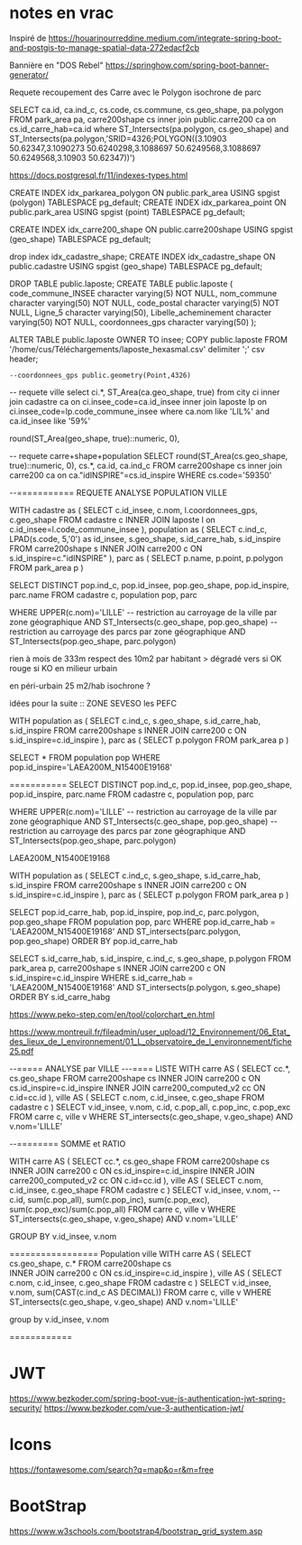 # notes en vrac

Inspiré de 
   https://houarinourreddine.medium.com/integrate-spring-boot-and-postgis-to-manage-spatial-data-272edacf2cb
   
Bannière en "DOS Rebel"
   https://springhow.com/spring-boot-banner-generator/
   
   
Requete recoupement des Carre avec le Polygon isochrone de parc

SELECT ca.id, ca.ind_c, cs.code, cs.commune, cs.geo_shape, pa.polygon
 FROM park_area pa, carre200shape cs inner join public.carre200 ca on cs.id_carre_hab=ca.id
 where ST_Intersects(pa.polygon, cs.geo_shape) and ST_Intersects(pa.polygon,'SRID=4326;POLYGON((3.10903 50.62347,3.1090273 50.6240298,3.1088697 50.6249568,3.1088697 50.6249568,3.10903 50.62347))')
	 
	 
	 
https://docs.postgresql.fr/11/indexes-types.html
	 
CREATE INDEX idx_parkarea_polygon
    ON public.park_area USING spgist
    (polygon)
    TABLESPACE pg_default;
CREATE INDEX idx_parkarea_point
    ON public.park_area USING spgist
    (point)
    TABLESPACE pg_default;
    
CREATE INDEX idx_carre200_shape
    ON public.carre200shape USING spgist
    (geo_shape)
    TABLESPACE pg_default;

drop index idx_cadastre_shape;
CREATE INDEX idx_cadastre_shape
    ON public.cadastre USING spgist
    (geo_shape)
    TABLESPACE pg_default;
    
    
DROP TABLE public.laposte;
CREATE TABLE public.laposte (
	code_commune_INSEE character varying(5) NOT NULL,
	nom_commune character varying(50) NOT NULL,
	code_postal character varying(5) NOT NULL,
	Ligne_5 character varying(50),
	Libelle_acheminement character varying(50) NOT NULL,
	coordonnees_gps character varying(50)
);

ALTER TABLE public.laposte OWNER TO insee;
COPY public.laposte FROM '/home/cus/Téléchargements/laposte_hexasmal.csv' delimiter ';' csv header; 


	--coordonnees_gps public.geometry(Point,4326)
	
-- requete ville
select ci.*, ST_Area(ca.geo_shape, true)
from city ci 
	inner join cadastre ca on ci.insee_code=ca.id_insee
	inner join laposte lp on ci.insee_code=lp.code_commune_insee
where ca.nom like 'LIL%' and ca.id_insee like '59%'


round(ST_Area(geo_shape, true)::numeric, 0),

-- requete carre+shape+population
SELECT 
	round(ST_Area(cs.geo_shape, true)::numeric, 0),
	cs.*, ca.id, ca.ind_c
FROM carre200shape cs inner join carre200 ca on ca."idINSPIRE"=cs.id_inspire
WHERE cs.code='59350'





--===========  REQUETE ANALYSE POPULATION VILLE

WITH 
 cadastre as (
	 SELECT c.id_insee, c.nom, l.coordonnees_gps, c.geo_shape
	 FROM cadastre c INNER JOIN laposte l on c.id_insee=l.code_commune_insee
  ),
  population as (
	  SELECT c.ind_c, LPAD(s.code, 5,'0') as id_insee, s.geo_shape, s.id_carre_hab, s.id_inspire
	  FROM carre200shape s INNER JOIN carre200 c ON s.id_inspire=c."idINSPIRE"
  ),
  parc as (
  	SELECT p.name, p.point, p.polygon FROM park_area p
  )

SELECT DISTINCT pop.ind_c, pop.id_insee, pop.geo_shape, pop.id_inspire, parc.name
FROM 
	cadastre c, 
	population pop,
	parc 

WHERE UPPER(c.nom)='LILLE' 
-- restriction au carroyage de la ville par zone géographique
AND ST_Intersects(c.geo_shape, pop.geo_shape)
-- restriction au carroyage des parcs par zone géographique
AND ST_Intersects(pop.geo_shape, parc.polygon)



rien à mois de 333m
respect des 10m2 par habitant > dégradé vers si OK rouge si KO
en milieur urbain

en péri-urbain
25 m2/hab 
isochrone ?



idées pour la suite ::
ZONE SEVESO
les PEFC



  
  
WITH 
  population as (
	SELECT c.ind_c, s.geo_shape, s.id_carre_hab, s.id_inspire
	FROM	carre200shape s 
		INNER JOIN carre200 c 
		ON s.id_inspire=c.id_inspire
  ),
  parc as (
  	SELECT p.polygon FROM park_area p
  )
  
SELECT *
FROM population pop
WHERE pop.id_inspire='LAEA200M_N15400E19168'


===========
SELECT DISTINCT pop.ind_c, pop.id_insee, pop.geo_shape, pop.id_inspire, parc.name
FROM 
	cadastre c, 
	population pop,
	parc 

WHERE UPPER(c.nom)='LILLE' 
-- restriction au carroyage de la ville par zone géographique
AND ST_Intersects(c.geo_shape, pop.geo_shape)
-- restriction au carroyage des parcs par zone géographique
AND ST_Intersects(pop.geo_shape, parc.polygon)

  
LAEA200M_N15400E19168



WITH 
  population as (
	SELECT c.ind_c, s.geo_shape, s.id_carre_hab, s.id_inspire
	FROM	carre200shape s 
		INNER JOIN carre200 c 
		ON s.id_inspire=c.id_inspire
  ),
  parc as (
  	SELECT p.polygon FROM park_area p
  )

SELECT pop.id_carre_hab, pop.id_inspire, pop.ind_c, parc.polygon, pop.geo_shape
FROM population pop, parc
WHERE pop.id_carre_hab = 'LAEA200M_N15400E19168'
AND ST_intersects(parc.polygon, pop.geo_shape)
ORDER BY pop.id_carre_hab


SELECT s.id_carre_hab, s.id_inspire, c.ind_c, s.geo_shape, p.polygon
FROM park_area p, carre200shape s INNER JOIN carre200 c ON s.id_inspire=c.id_inspire
WHERE s.id_carre_hab = 'LAEA200M_N15400E19168' AND ST_intersects(p.polygon, s.geo_shape)
ORDER BY s.id_carre_habg



https://www.peko-step.com/en/tool/colorchart_en.html

https://www.montreuil.fr/fileadmin/user_upload/12_Environnement/06_Etat_des_lieux_de_l_environnement/01_L_observatoire_de_l_environnement/fiche25.pdf



--=====    ANALYSE par VILLE
---==== LISTE 
WITH 
 carre AS (
	SELECT cc.*, cs.geo_shape
	FROM 
		carre200shape cs  INNER JOIN carre200 c 
			ON cs.id_inspire=c.id_inspire
		INNER JOIN carre200_computed_v2 cc ON c.id=cc.id
	),
  ville AS (
  	SELECT c.nom, c.id_insee, c.geo_shape FROM cadastre c
  )
SELECT v.id_insee, v.nom, c.id, c.pop_all, c.pop_inc, c.pop_exc
FROM carre c, ville v
WHERE ST_intersects(c.geo_shape, v.geo_shape)
AND v.nom='LILLE'

--======== SOMME et RATIO

WITH 
 carre AS (
	SELECT cc.*, cs.geo_shape
	FROM 
		carre200shape cs  
		INNER JOIN carre200 c ON cs.id_inspire=c.id_inspire
		INNER JOIN carre200_computed_v2 cc ON c.id=cc.id
	),
  ville AS (
  	SELECT c.nom, c.id_insee, c.geo_shape FROM cadastre c
  )
SELECT v.id_insee, v.nom, 
--c.id, 
sum(c.pop_all), sum(c.pop_inc), sum(c.pop_exc), sum(c.pop_exc)/sum(c.pop_all)
FROM carre c, ville v
WHERE ST_intersects(c.geo_shape, v.geo_shape)
AND v.nom='LILLE'

GROUP BY v.id_insee, v.nom

=================
Population ville
WITH 
 carre AS (
    SELECT cs.geo_shape, c.*
    FROM 
        carre200shape cs  
        INNER JOIN carre200 c 
            ON cs.id_inspire=c.id_inspire
    ),
  ville AS (
    SELECT c.nom, c.id_insee, c.geo_shape FROM cadastre c
  )
SELECT v.id_insee, v.nom, sum(CAST(c.ind_c AS DECIMAL))
FROM carre c, ville v
WHERE ST_intersects(c.geo_shape, v.geo_shape)
AND v.nom='LILLE'

group by v.id_insee, v.nom






============


#  JWT
https://www.bezkoder.com/spring-boot-vue-js-authentication-jwt-spring-security/
https://www.bezkoder.com/vue-3-authentication-jwt/

# Icons
https://fontawesome.com/search?q=map&o=r&m=free

# BootStrap
https://www.w3schools.com/bootstrap4/bootstrap_grid_system.asp